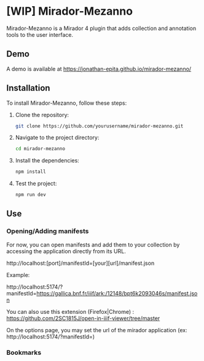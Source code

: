 #  [WIP] Mirador-Mezanno

Mirador-Mezanno is a Mirador 4 plugin that adds collection and annotation tools to the user interface.

## Demo

A demo is available at https://jonathan-epita.github.io/mirador-mezanno/

## Installation

To install Mirador-Mezanno, follow these steps:

1. Clone the repository:
    ```sh
    git clone https://github.com/yourusername/mirador-mezanno.git
    ```
2. Navigate to the project directory:
    ```sh
    cd mirador-mezanno
    ```
3. Install the dependencies:
    ```sh
    npm install
    ```
4. Test the project:
    ```sh
    npm run dev
    ```
## Use

### Opening/Adding manifests
For now, you can open manifests and add them to your collection by accessing the application directly from its URL.

http://localhost:[port]/manifestId=[your][url]/manifest.json

Example:

http://localhost:5174/?manifestId=https://gallica.bnf.fr/iiif/ark:/12148/bpt6k2093046s/manifest.json

You can also use this extension (Firefox|Chrome) :
https://github.com/2SC1815J/open-in-iiif-viewer/tree/master

On the options page, you may set the url of the mirador application (ex: http://localhost:5174/?manifestId=)

### Bookmarks